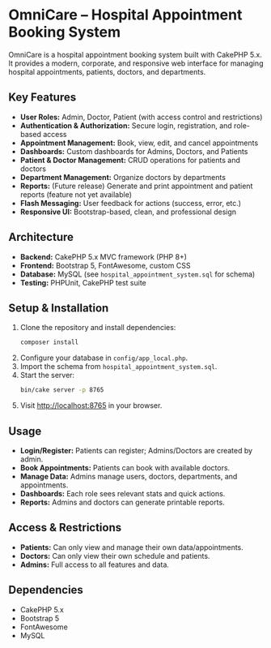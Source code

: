 # OmniCare – Hospital Appointment Booking System

OmniCare is a hospital appointment booking system built with CakePHP 5.x. It provides a modern, corporate, and responsive web interface for managing hospital appointments, patients, doctors, and departments.

## Key Features

-   **User Roles:** Admin, Doctor, Patient (with access control and restrictions)
-   **Authentication & Authorization:** Secure login, registration, and role-based access
-   **Appointment Management:** Book, view, edit, and cancel appointments
-   **Dashboards:** Custom dashboards for Admins, Doctors, and Patients
-   **Patient & Doctor Management:** CRUD operations for patients and doctors
-   **Department Management:** Organize doctors by departments
-   **Reports:** (Future release) Generate and print appointment and patient reports (feature not yet available)
-   **Flash Messaging:** User feedback for actions (success, error, etc.)
-   **Responsive UI:** Bootstrap-based, clean, and professional design

## Architecture

-   **Backend:** CakePHP 5.x MVC framework (PHP 8+)
-   **Frontend:** Bootstrap 5, FontAwesome, custom CSS
-   **Database:** MySQL (see `hospital_appointment_system.sql` for schema)
-   **Testing:** PHPUnit, CakePHP test suite

## Setup & Installation

1. Clone the repository and install dependencies:
    ```bash
    composer install
    ```
2. Configure your database in `config/app_local.php`.
3. Import the schema from `hospital_appointment_system.sql`.
4. Start the server:
    ```bash
    bin/cake server -p 8765
    ```
5. Visit [http://localhost:8765](http://localhost:8765) in your browser.

## Usage

-   **Login/Register:** Patients can register; Admins/Doctors are created by admin.
-   **Book Appointments:** Patients can book with available doctors.
-   **Manage Data:** Admins manage users, doctors, departments, and appointments.
-   **Dashboards:** Each role sees relevant stats and quick actions.
-   **Reports:** Admins and doctors can generate printable reports.

## Access & Restrictions

-   **Patients:** Can only view and manage their own data/appointments.
-   **Doctors:** Can only view their own schedule and patients.
-   **Admins:** Full access to all features and data.

## Dependencies

-   CakePHP 5.x
-   Bootstrap 5
-   FontAwesome
-   MySQL
